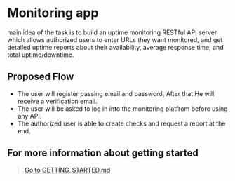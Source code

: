 # Monitoring app

main idea of the task is to build an uptime monitoring RESTful API server which allows authorized users to enter URLs they want monitored, and get detailed uptime reports about their availability, average response time, and total uptime/downtime.

## Proposed Flow

- The user will register passing email and password, After that He will receive a verification email.
- The user will be asked to log in into the monitoring platfrom before using any API.
- The authorized user is able to create checks and request a report at the end.

## For more information about getting started

> [Go to GETTING_STARTED.md ](GETTING_STARTED.md)
